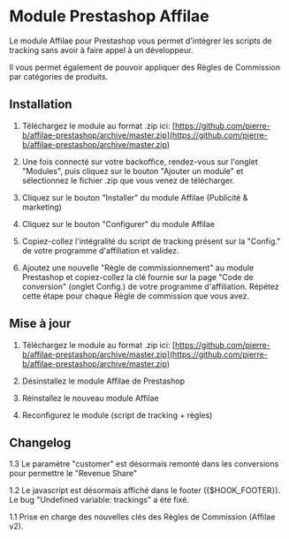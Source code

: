 Module Prestashop Affilae
================================

Le module Affilae pour Prestashop vous permet d'intégrer les scripts de tracking sans avoir à faire appel à un développeur.

Il vous permet également de pouvoir appliquer des Règles de Commission par catégories de produits.


Installation
-------------------------

1.  Téléchargez le module au format .zip ici: [https://github.com/pierre-b/affilae-prestashop/archive/master.zip](https://github.com/pierre-b/affilae-prestashop/archive/master.zip)

2.  Une fois connecté sur votre backoffice, rendez-vous sur l'onglet "Modules", 
    puis cliquez sur le bouton "Ajouter un module" et sélectionnez le fichier .zip 
    que vous venez de télécharger.

3.  Cliquez sur le bouton "Installer" du module Affilae (Publicité & marketing)

4.  Cliquez sur le bouton "Configurer" du module Affilae

5.  Copiez-collez l'intégralité du script de tracking présent sur la "Config." 
    de votre programme d'affiliation et validez.

6.  Ajoutez une nouvelle "Règle de commissionnement" au module Prestashop 
    et copiez-collez la clé fournie sur la page "Code de conversion" 
    (onglet Config.) de votre programme d'affiliation.
    Répétez cette étape pour chaque Règle de commission que vous avez.


Mise à jour
-------------------------
1.  Téléchargez le module au format .zip ici: [https://github.com/pierre-b/affilae-prestashop/archive/master.zip](https://github.com/pierre-b/affilae-prestashop/archive/master.zip)

2.  Désinstallez le module Affilae de Prestashop

3.  Réinstallez le nouveau module Affilae

4.  Reconfigurez le module (script de tracking + règles)


Changelog
-------------------------

1.3  Le paramètre "customer" est désormais remonté dans les conversions pour permettre le "Revenue Share"

1.2  Le javascript est désormais affiché dans le footer ({$HOOK_FOOTER}).
     Le bug "Undefined variable: trackings" a été fixé.

1.1  Prise en charge des nouvelles clés des Règles de Commission (Affilae v2).